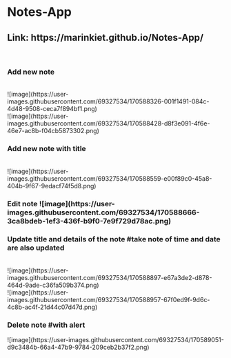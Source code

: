 # Notes-App
<h2>Link: https://marinkiet.github.io/Notes-App/</h2>
<br>
<h3>Add new note </h3>
<br>
![image](https://user-images.githubusercontent.com/69327534/170588326-001f1491-084c-4d48-9508-ceca7f894bf1.png)
<br>
![image](https://user-images.githubusercontent.com/69327534/170588428-d8f3e091-4f6e-46e7-ac8b-f04cb5873302.png)
<br>
<h3>Add new note with title</h3>
<br>
![image](https://user-images.githubusercontent.com/69327534/170588559-e00f89c0-45a8-404b-9f67-9edacf74f5d8.png)
<br>
<h3>Edit note</h3?
<br>
  ![image](https://user-images.githubusercontent.com/69327534/170588666-3ca8bdeb-1ef3-436f-b9f0-7e9f729d78ac.png)
<br>
  <h3>Update title and details of the note #take note of time and date are also updated</h3>
  <br>
  ![image](https://user-images.githubusercontent.com/69327534/170588897-e67a3de2-d878-464d-9ade-c36fa509b374.png)
<br>
  ![image](https://user-images.githubusercontent.com/69327534/170588957-67f0ed9f-9d6c-4c8b-ac4f-21d44c07d47d.png)
<br>
  <h3>Delete note #with alert</h3>
  ![image](https://user-images.githubusercontent.com/69327534/170589051-d9c3484b-66a4-47b9-9784-209ceb2b37f2.png)

